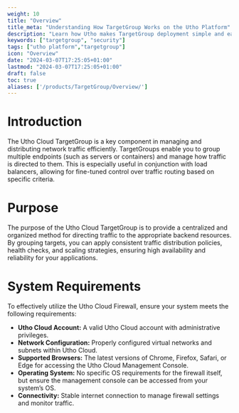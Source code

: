 ```yaml
---
weight: 10
title: "Overview"
title_meta: "Understanding How TargetGroup Works on the Utho Platform"
description: "Learn how Utho makes TargetGroup deployment simple and easy so you easily anticipate your cloud infrastructure costs"
keywords: ["targetgroup", "security"]
tags: ["utho platform","targetgroup"]
icon: "Overview"
date: "2024-03-07T17:25:05+01:00"
lastmod: "2024-03-07T17:25:05+01:00"
draft: false
toc: true
aliases: ['/products/TargetGroup/Overview/']
---
```


<!-- # Overview -->

# Introduction
The Utho Cloud TargetGroup is a key component in managing and distributing network traffic efficiently. TargetGroups enable you to group multiple endpoints (such as servers or containers) and manage how traffic is directed to them. This is especially useful in conjunction with load balancers, allowing for fine-tuned control over traffic routing based on specific criteria.

# Purpose
The purpose of the Utho Cloud TargetGroup is to provide a centralized and organized method for directing traffic to the appropriate backend resources. By grouping targets, you can apply consistent traffic distribution policies, health checks, and scaling strategies, ensuring high availability and reliability for your applications.

# System Requirements
To effectively utilize the Utho Cloud Firewall, ensure your system meets the following requirements:
- **Utho Cloud Account:** A valid Utho Cloud account with administrative privileges.
- **Network Configuration:** Properly configured virtual networks and subnets within Utho Cloud.
- **Supported Browsers:** The latest versions of Chrome, Firefox, Safari, or Edge for accessing the Utho Cloud Management Console.
- **Operating System:** No specific OS requirements for the firewall itself, but ensure the management console can be accessed from your system’s OS.
- **Connectivity:** Stable internet connection to manage firewall settings and monitor traffic.
